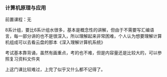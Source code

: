 ### 计算机原理与应用
前置课程：无

8系计组，要比6系计组水很多，基本是概念性的讲解，但由于不需要写汇编语言，每一部分讲的也不是很深入，所以理解起来非常困难，个人认为想要理解计算机组成可以去看云盘的那本《深入理解计算机系统》

考试基本靠背诵，虽然有画重点，考的也不难，但是内容量还是比较大的，可以参照复习资料文件夹

上这门课比较难过，上完了似乎又什么都不记得了。